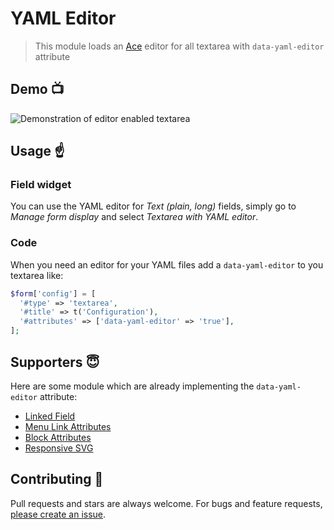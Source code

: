 # YAML Editor

> This module loads an [Ace](https://ace.c9.io) editor for all textarea with `data-yaml-editor` attribute

## Demo :tv:

![Demonstration of editor enabled textarea](https://www.drupal.org/files/yaml-editor-demo_0.gif)

## Usage :point_up:

### Field widget

You can use the YAML editor for _Text (plain, long)_ fields, simply go to _Manage form display_ and select _Textarea with YAML editor_.

### Code

When you need an editor for your YAML files add a `data-yaml-editor` to you textarea like:

```php
$form['config'] = [
  '#type' => 'textarea',
  '#title' => t('Configuration'),
  '#attributes' => ['data-yaml-editor' => 'true'],
];
```

## Supporters :innocent:

Here are some module which are already implementing the `data-yaml-editor` attribute:

* [Linked Field](https://www.drupal.org/project/linked_field)
* [Menu Link Attributes](https://www.drupal.org/project/menu_link_attributes)
* [Block Attributes](https://github.com/axe312ger/block_attributes)
* [Responsive SVG](https://www.drupal.org/project/responsive_svg)

## Contributing :hammer:

Pull requests and stars are always welcome. For bugs and feature requests, [please create an issue](https://github.com/yannickoo/yaml_editor/issues/new).
